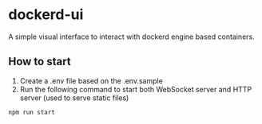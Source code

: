 # dockerd-ui
A simple visual interface to interact with dockerd engine based containers.

## How to start
1. Create a .env file based on the .env.sample
2. Run the following command to start both WebSocket server and HTTP server (used to serve static files)
```bash
npm run start
```
